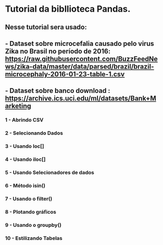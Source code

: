 # Tutorial da bibllioteca Pandas.

## Nesse tutorial sera usado: 
## <p> - Dataset sobre microcefalia causado pelo virus Zika no Brasil no período de 2016: https://raw.githubusercontent.com/BuzzFeedNews/zika-data/master/data/parsed/brazil/brazil-microcephaly-2016-01-23-table-1.csv
## - Dataset sobre banco download : https://archive.ics.uci.edu/ml/datasets/Bank+Marketing </p>

### <p> 1 - Abrindo CSV </p>
### <p> 2 - Selecionando Dados </p>
### <p> 3 - Usando loc[] </p>
### <p> 4 - Usando iloc[] </p>
### <p> 5 - Usando Selecionadores de dados </p>
### <p> 6 - Método isin() </p>
### <p> 7 - Usando o filter() </p>
### <p> 8 - Plotando gráficos </p>
### <p> 9 - Usando o groupby() </p>
### <p> 10 - Estilizando Tabelas </p>
